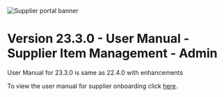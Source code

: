 ![Supplier portal banner](../../../../images/banner-supplier-portal.jpg)

# Version 23.3.0 - User Manual - Supplier Item Management - Admin

User Manual for 23.3.0 is same as 22.4.0  with enhancements

To view the user manual for supplier onboarding click [here](../22.4.0/usermanual-supplierportal-item-management-admin.md).
